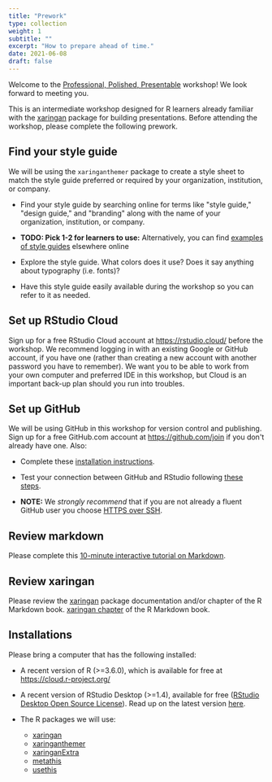 ```yaml
---
title: "Prework"
type: collection
weight: 1
subtitle: ""
excerpt: "How to prepare ahead of time."
date: 2021-06-08
draft: false
---
```

<script src="{{< blogdown/postref >}}index_files/clipboard/clipboard.min.js"></script>
<link href="{{< blogdown/postref >}}index_files/xaringanExtra-clipboard/xaringanExtra-clipboard.css" rel="stylesheet" />
<script src="{{< blogdown/postref >}}index_files/xaringanExtra-clipboard/xaringanExtra-clipboard.js"></script>
<script>window.xaringanExtraClipboard(null, {"button":"Copy Code","success":"Copied!","error":"Press Ctrl+C to Copy"})</script>




Welcome to the [Professional, Polished, Presentable](/) workshop! We look forward to meeting you. 

This is an intermediate workshop designed for R learners already familiar with the [xaringan](/packages/xaringan/) package for building presentations. Before attending the workshop, please complete the following prework.

## Find your style guide

We will be using the `xaringanthemer` package to create a style sheet to match the style guide preferred or required by your organization, institution, or company.

+ Find your style guide by searching online for terms like "style guide," "design guide," and "branding" along with the name of your organization, institution, or company.

+ **TODO: Pick 1-2 for learners to use:** Alternatively, you can find [examples of style guides](https://policyviz.com/2016/11/30/style-guides/) elsewhere online

+ Explore the style guide. What colors does it use? Does it say anything about typography (i.e. fonts)?

+ Have this style guide easily available during the workshop so you can refer to it as needed.

## Set up RStudio Cloud

Sign up for a free RStudio Cloud account at https://rstudio.cloud/ before the workshop. We recommend logging in with an existing Google or GitHub account, if you have one (rather than creating a new account with another password you have to remember). We want you to be able to work from your own computer and preferred IDE in this workshop, but Cloud is an important back-up plan should you run into troubles.

## Set up GitHub

We will be using GitHub in this workshop for version control and publishing. Sign up for a free GitHub.com account at <https://github.com/join> if you don't already have one. Also:

+ Complete these [installation instructions](https://happygitwithr.com/install-intro.html).
    
+ Test your connection between GitHub and RStudio following [these steps](https://happygitwithr.com/connect-intro.html). 
    
+ **NOTE:** We *strongly recommend* that if you are not already a fluent GitHub user you choose [HTTPS over SSH](https://happygitwithr.com/credential-caching.html).

## Review markdown

Please complete this [10-minute interactive tutorial on Markdown](https://commonmark.org/help/tutorial/).

## Review xaringan

Please review the [xaringan](/packages/xaringan/) package documentation and/or chapter of the R Markdown book. [xaringan chapter](https://bookdown.org/yihui/rmarkdown/xaringan.html) of the R Markdown book.

## Installations

Please bring a computer that has the following installed:

+ A recent version of R (>=3.6.0), which is available for free at https://cloud.r-project.org/
    
+ A recent version of RStudio Desktop (>=1.4), available for free ([RStudio Desktop Open Source License](https://www.rstudio.com/products/rstudio/download/#download)). Read up on the latest version [here](https://blog.rstudio.com/2021/01/19/announcing-rstudio-1-4/).
    
+ The R packages we will use:

    + [xaringan](/packages/xaringan/)
    + [xaringanthemer](/packages/xaringanthemer/)
    + [xaringanExtra](/packages/xaringanextra/)
    + [metathis](/packages/metathis/)
    + [usethis](https://usethis.r-lib.org/)
